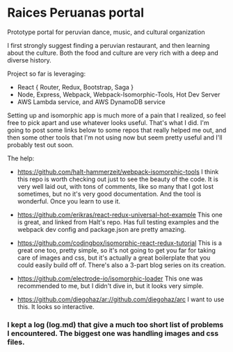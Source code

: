 # Raices Peruanas portal
Prototype portal for peruvian dance, music, and cultural organization

I first strongly suggest finding a peruvian restaurant, and then learning about the culture. Both the food and culture are very rich with a deep and diverse history.

Project so far is leveraging:
* React { Router, Redux, Bootstrap, Saga } 
* Node, Express, Webpack, Webpack-Isomorphic-Tools, Hot Dev Server 
* AWS Lambda service, and AWS DynamoDB service 

Setting up and isomorphic app is much more of a pain that I realized, so feel free to pick apart and use whatever looks useful. That's what I did. I'm going to post some links below to some repos that really helped me out, and then some other tools that I'm not using now but seem pretty useful and I'll probably test out soon.

The help:
* https://github.com/halt-hammerzeit/webpack-isomorphic-tools
I think this repo is worth checking out just to see the beauty of the code. It is very well laid out, with tons of comments, like so many that I got lost sometimes, but no it's very good documentation. And the tool is wonderful. Once you learn to use it.

* https://github.com/erikras/react-redux-universal-hot-example
This one is great, and linked from Halt's repo. Has full testing examples and the webpack dev config and package.json are pretty amazing.

* https://github.com/codingbox/isomorphic-react-redux-tutorial
This is a great one too, pretty simple, so it's not going to get you far for taking care of images and css, but it's actually a great boilerplate that you could easily build off of. There's also a 3-part blog series on its creation.

* https://github.com/electrode-io/isomorphic-loader
This one was recommended to me, but I didn't dive in, but it looks very simple. 

* https://github.com/diegohaz/ar://github.com/diegohaz/arc 
I want to use this. It looks so interactive.

### I kept a log (log.md) that give a much too short list of problems I encountered. The biggest one was handling images and css files. 




